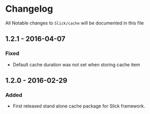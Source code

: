 # Changelog

All Notable changes to `Slick/cache` will be documented in this file

## 1.2.1 - 2016-04-07

### Fixed
- Default cache duration was not set when storing cache item

## 1.2.0 - 2016-02-29

### Added
- First released stand alone cache package for Slick framework.